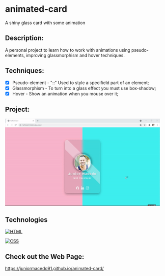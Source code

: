# animated-card
A shiny glass card with some animation

## Description:
A personal project to learn how to work with animations using pseudo-elements, improving glassmorphism and hover techniques.

## Techniques:

 - [x] Pseudo-element - "::" Used to style a specifield part of an element;
 - [x] Glassmorphism - To turn into a glass effect you must use box-shadow;
 - [x] Hover - Show an animation when you mouse over it;

## Project:

<p align="center">
  <img src="animated-card.gif" width="700px">
</p>

## Technologies

[![HTML](https://img.shields.io/badge/HTML-red?style=for-the-badge&logo=HTML5&labelColor=black)](https://github.com/JuniorMacedo91)

[![CSS](https://img.shields.io/badge/CSS3-blue?style=for-the-badge&logo=CSS3&labelColor=black)](https://github.com/JuniorMacedo91)

## Check out the Web Page:
https://juniormacedo91.github.io/animated-card/

